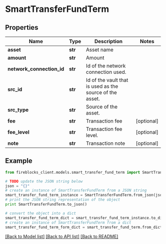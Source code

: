 # SmartTransferFundTerm


## Properties

Name | Type | Description | Notes
------------ | ------------- | ------------- | -------------
**asset** | **str** | Asset name | 
**amount** | **str** | Amount | 
**network_connection_id** | **str** | Id of the network connection used. | 
**src_id** | **str** | Id of the vault that is used as the source of the asset. | 
**src_type** | **str** | Source of the asset. | 
**fee** | **str** | Transaction fee | [optional] 
**fee_level** | **str** | Transaction fee level. | [optional] 
**note** | **str** | Transaction note | [optional] 

## Example

```python
from fireblocks_client.models.smart_transfer_fund_term import SmartTransferFundTerm

# TODO update the JSON string below
json = "{}"
# create an instance of SmartTransferFundTerm from a JSON string
smart_transfer_fund_term_instance = SmartTransferFundTerm.from_json(json)
# print the JSON string representation of the object
print SmartTransferFundTerm.to_json()

# convert the object into a dict
smart_transfer_fund_term_dict = smart_transfer_fund_term_instance.to_dict()
# create an instance of SmartTransferFundTerm from a dict
smart_transfer_fund_term_form_dict = smart_transfer_fund_term.from_dict(smart_transfer_fund_term_dict)
```
[[Back to Model list]](../README.md#documentation-for-models) [[Back to API list]](../README.md#documentation-for-api-endpoints) [[Back to README]](../README.md)


